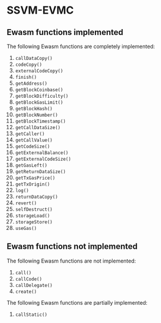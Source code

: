 # SSVM-EVMC

## Ewasm functions implemented

The following Ewasm functions are completely implemented:

1. `callDataCopy()`
2. `codeCopy()`
3. `externalCodeCopy()`
4. `finish()`
5. `getAddress()`
6. `getBlockCoinbase()`
7. `getBlockDifficulty()`
8. `getBlockGasLimit()`
9. `getBlockHash()`
10. `getBlockNumber()`
11. `getBlockTimestamp()`
12. `getCallDataSize()`
13. `getCaller()`
14. `getCallValue()`
15. `getCodeSize()`
16. `getExternalBalance()`
17. `getExternalCodeSize()`
18. `getGasLeft()`
19. `getReturnDataSize()`
20. `getTxGasPrice()`
21. `getTxOrigin()`
22. `log()`
23. `returnDataCopy()`
24. `revert()`
25. `selfDestruct()`
26. `storageLoad()`
27. `storageStore()`
28. `useGas()`

## Ewasm functions not implemented

The following Ewasm functions are not implemented:

1. `call()`
2. `callCode()`
3. `callDelegate()`
4. `create()`

The following Ewasm functions are partially implemented:

1. `callStatic()`